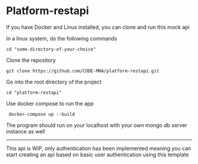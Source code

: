 # Platform-restapi

If you have Docker and Linux installed, you can clone and run this mock api

In a linux system, do the following commands

    cd "some-directory-of-your-choice"

Clone the repository

    git clone https://github.com/CODE-MNA/platform-restapi.git

Go into the root directory of the project

    cd "platform-restapi"

Use docker compose to run the app

     docker-compose up --build

The program should run on your localhost with your own mongo db server instance as well


------------------------------------------------------------------------------------------------------------------------

This api is WIP, only authentication has been implemented meaning you can start creating an api based on basic user authentication
using this template
